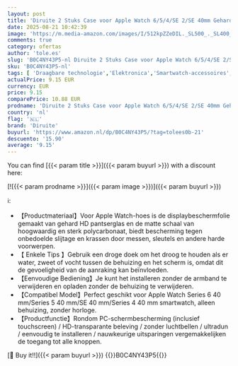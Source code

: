 ```yaml
---
layout: post
title: 'Diruite 2 Stuks Case voor Apple Watch 6/5/4/SE 2/SE 40mm Gehard Glas Bescherm Screen Protector HD Allround Bescherming Hoesje Hardheid PC Cover Beschermhoes Sterrenlicht 40mm'
date: 2025-08-21 10:42:39
image: 'https://m.media-amazon.com/images/I/512kpZZeDIL._SL500_._SL400_.jpg'
comments: true
category: ofertas
author: 'tole.es'
slug: 'B0C4NY43P5-nl Diruite 2 Stuks Case voor Apple Watch 6/5/4/SE 2/SE 40mm...'
sku: 'B0C4NY43P5-nl'
tags: [ 'Draagbare technologie','Elektronica','Smartwatch-accessoires','Smartwatch-hoesjes','diruite','🇳🇱', ]
actualPrice: 9.15 EUR
currency: EUR
price: 9.15
comparePrice: 10.88 EUR
prodname: 'Diruite 2 Stuks Case voor Apple Watch 6/5/4/SE 2/SE 40mm Gehard Glas Bescherm Screen Protector HD Allround Bescherming Hoesje Hardheid PC Cover Beschermhoes Sterrenlicht 40mm'
country: 'nl'
flag: '🇳🇱'
brand: 'Diruite'
buyurl: 'https://www.amazon.nl/dp/B0C4NY43P5/?tag=tolees0b-21'
descuento: '15.90'
average: '9.15'
---
```


You can find [{{< param title >}}]({{< param buyurl >}}) with a discount here:

[![{{< param prodname >}}]({{< param image >}})]({{< param buyurl >}})

ℹ️:

- 【Productmateriaal】Voor Apple Watch-hoes is de displaybeschermfolie gemaakt van gehard HD pantserglas en de matte schaal van hoogwaardig en sterk polycarbonaat, biedt bescherming tegen onbedoelde slijtage en krassen door messen, sleutels en andere harde voorwerpen.
- 【 Enkele Tips 】Gebruik een droge doek om het droog te houden als er water, zweet of vocht tussen de behuizing en het scherm is, omdat dit de gevoeligheid van de aanraking kan beïnvloeden.
- 【Eenvoudige Bediening】Je kunt het installeren zonder de armband te verwijderen en opladen zonder de behuizing te verwijderen.
- 【Compatibel Model】Perfect geschikt voor Apple Watch Series 6 40 mm/Series 5 40 mm/SE 40 mm/Series 4 40 mm smartwatch, alleen behuizing, zonder horloge.
- 【Productfunctie】Rondom PC-schermbescherming (inclusief touchscreen) / HD-transparante beleving / zonder luchtbellen / ultradun / eenvoudig te installeren / nauwkeurige uitsparingen vergemakkelijken de toegang tot alle knoppen.

[🛒 Buy it!!]({{< param buyurl >}})
{{<world>}}B0C4NY43P5{{</world>}}
